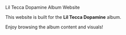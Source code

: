  Lil Tecca Dopamine Album Website

This website is built for the **Lil Tecca Dopamine** album.

Enjoy browsing the album content and visuals!

